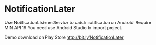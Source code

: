 # NotificationLater
Use NotificationListenerService to catch notification on Android.
Require
MIN API 19
You need use Android Studio to import project.

Demo download on Play Store  http://bit.ly/NotificationLater
